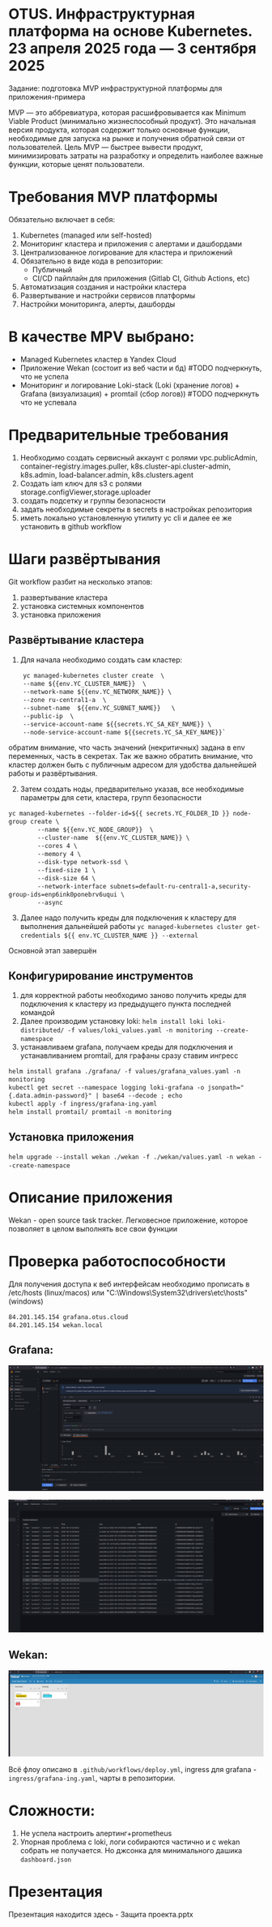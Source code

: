 # OTUS. Инфраструктурная платформа на основе Kubernetes. 23 апреля 2025 года — 3 сентября 2025
Задание: подготовка MVP инфраструктурной платформы для приложения-примера

МVP — это аббревиатура, которая расшифровывается как Minimum Viable Product (минимально жизнеспособный продукт).
Это начальная версия продукта, которая содержит только основные функции, необходимые для запуска на рынке и получения обратной связи от пользователей. Цель MVP — быстрее вывести продукт, минимизировать затраты на разработку и определить наиболее важные функции, которые ценят пользователи.

# Требования MVP платформы 
Обязательно включает в себя:
1. Kubernetes (managed или self-hosted)
2. Мониторинг кластера и приложения с алертами и дашбордами
3. Централизованное логирование для кластера и приложений
4. Обязательно в виде кода в репозитории:
    - Публичный
    - CI/CD пайплайн для приложения (Gitlab CI, Github Actions, etc)
5. Автоматизация создания и настройки кластера
6. Развертывание и настройки сервисов платформы
7. Настройки мониторинга, алерты, дашборды

# В качестве MPV выбрано:
- Managed Kubernetes кластер в Yandex Cloud
- Приложение Wekan (состоит из веб части и бд) #TODO подчеркнуть, что не успела 
- Мониторинг и логирование Loki-stack (Loki (хранение логов) + Grafana (визуализация) + promtail (сбор логов)) #TODO подчеркнуть что не успевала

# Предварительные требования
1. Необходимо создать сервисный аккаунт с ролями vpc.publicAdmin, container-registry.images.puller, k8s.cluster-api.cluster-admin, k8s.admin, load-balancer.admin, k8s.clusters.agent
2. Создать iam ключ для s3 с ролями storage.configViewer,storage.uploader
3. создать подсетку и группы безопасности
5. задать необходимые секреты в secrets в настройках репозитория
6. иметь локально установленную утилиту yc cli и далее ее же установить в github workflow

# Шаги развёртывания

Git workflow разбит на несколько этапов: 
1. развертывание кластера 
2. установка системных компонентов 
3. установка приложения 

## Развёртывание кластера
1. Для начала необходимо создать сам кластер: 
```
    yc managed-kubernetes cluster create  \
    --name ${{env.YC_CLUSTER_NAME}}  \
    --network-name ${{env.YC_NETWORK_NAME}} \
    --zone ru-central1-a  \
    --subnet-name  ${{env.YC_SUBNET_NAME}}   \
    --public-ip  \
    --service-account-name ${{secrets.YC_SA_KEY_NAME}} \
    --node-service-account-name ${{secrets.YC_SA_KEY_NAME}}`
```

обратим внимание, что часть значений (некритичных) задана в env переменных, часть в секретах. Так же важно обратить внимание, что кластер должен быть с публичным адресом для удобства дальнейшей работы и развёртывания.

2. Затем создать ноды, предварительно указав, все необходимые параметры для сети, кластера, групп безопасности
```
yc managed-kubernetes --folder-id=${{ secrets.YC_FOLDER_ID }} node-group create \
        --name ${{env.YC_NODE_GROUP}}  \
        --cluster-name  ${{env.YC_CLUSTER_NAME}} \
        --cores 4 \
        --memory 4 \
        --disk-type network-ssd \
        --fixed-size 1 \
        --disk-size 64 \
        --network-interface subnets=default-ru-central1-a,security-group-ids=enp6ink0ponebrv6uqui \
        --async
```

3. Далее надо получить креды для подключения к кластеру для выполнения дальнейшей работы
`yc managed-kubernetes cluster get-credentials ${{ env.YC_CLUSTER_NAME }} --external`

Основной этап завершён

## Конфигурирование инструментов 
1. для корректной работы необходимо заново получить креды для подключения к кластеру из предыдущего пункта последней командой
2. Далее производим установку loki: `helm install loki loki-distributed/ -f values/loki_values.yaml -n monitoring --create-namespace `
3. устанавливаем grafana, получаем креды для подключения и устанавливанием  promtail, для графаны сразу ставим ингресс 
```
helm install grafana ./grafana/ -f values/grafana_values.yaml -n monitoring
kubectl get secret --namespace logging loki-grafana -o jsonpath="{.data.admin-password}" | base64 --decode ; echo
kubectl apply -f ingress/grafana-ing.yaml
helm install promtail/ promtail -n monitoring
```


## Установка приложения
`helm upgrade --install wekan ./wekan -f ./wekan/values.yaml -n wekan --create-namespace`

# Описание приложения 
Wekan - open source task tracker.  Легковесное приложение, которое позволяет в целом выполнять все свои функции

# Проверка работоспособности 
Для получения доступа к веб интерфейсам необходимо прописать в /etc/hosts (linux/macos) или "C:\Windows\System32\drivers\etc\hosts" (windows)
```
84.201.145.154 grafana.otus.cloud
84.201.145.154 wekan.local
```

## Grafana:
![alt text](image_2025-08-24_23-20-24.png)

![alt text](image_2025-08-25_00-09-37.png) 

## Wekan: 
![alt text](image_2025-08-25_00-04-16.png)


Всё флоу описано в `.github/workflows/deploy.yml`, ingress для grafana - `ingress/grafana-ing.yaml`, чарты в репозитории. 

# Сложности: 
1. Не успела настроить алертинг+prometheus
2. Упорная проблема с loki, логи собираются частично и с wekan собрать не получается. Но джсонка для минимального дашика `dashboard.json`


# Презентация 
Презентация находится здесь - Защита проекта.pptx
